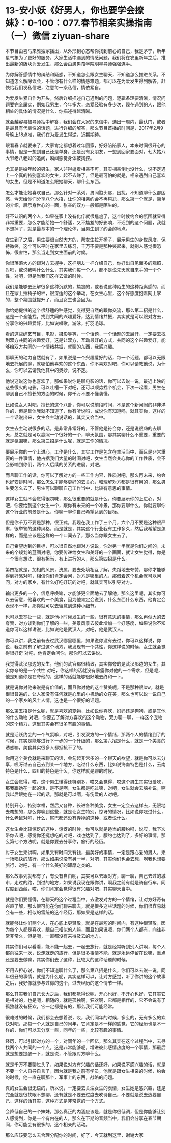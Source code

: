 # 13-安小妖《好男人，你也要学会撩妹》：0-100：077.春节相亲实操指南（一）微信 ziyuan-share

本节目由喜马来雅独家播出，从外形到心态帮你找到前心的自己，我是茅宁，新年星气象为了更好的服务，大家生活中遇到的情感问题，我们将在农里新年之后，推出最新的版块为爱发生，那么会由患男孩学院明星导师强强连手。

为你解答感情中的纠结和疑惑，不知道怎么跟女生聊天，不知道怎么推进关系，不知道怎么解除误会，不管你有什么样的情感难题，都可以在为爱发生得到解答，赶快给我们发私信吧，注意每一条私信，情依紧自。

为爱发生紧自作为开头，然后详细描述自己遇到的问题，逻辑条理要清晰，情况问题要完全属实，例如我男生，今年多大，恋爱经验有多少次，现在遇到的人，跟他相处的具体的情况是什么，你描述得越清晰。

就会越容易被导师抽中解答，我们会在大家的来信中，选出一周内，最认门，或者是最具有代表性的话题，进行详细的解答，那么节目首播的时间是，2017年2月9号晚上18点准，我们在为爱发生得逆，近期期待。

眼看春节就要来了，大家肯定都想着过年回家，好好陪陪家人，本来时间很开心的事情，但是一想到自己还是单身，还是没有女朋友，一想到回家要面对，七大姑八大爷老八老妈的追问，瞬间感觉身体被掏控。

尤其是是婚年龄的男生，家人非得逼着相亲不可，其实相亲倒也没什么，说不定遇上一个真的特别喜欢的女生，起不去赚了，但是最可怕的就是，相亲遇到自己喜欢的女生，但是不知道怎么跟她聊天，聊什么东西。

怎么才能让她喜欢自己，那么针对一系列，男同胞头疼，困扰，不知道聊什么都困惑，今天给你们分享八个大招，让你的相亲约会不再尴尬，那么第一个就是，简单的介绍，展示身世心的一面，张亲的双方一般都是陌生的。

好不认识的两个人，如果在家上没有化疗就很尴尬了，这个时候约会的氛围就显得非常重要，怎么才能给她一个舒适，又不尴尬的好影响，不迟到的这个问题，我就不想掉了，就是最基本的一个理论体，当男生到了约会的地点。

女生到了之后，男生要很自然大方的，帮女生拉开椅子，展示男生的身世风度，保持微笑，这个可以平时在家里去练习，千万不要是那种笑起来，就别人感觉很恐怖，很害怕，那么当走到女生面前的时候。

你很落落大方的跟对方去握手，这样朋友一样介绍自己，你好出自见面多的观照，对吧，或说我叫什么什么，其实我们每一个人，都不是说先天就自来手的一个个性，对吧，但是当我们这样去做的时候。

我们是能够去还解很多这种沉默的，尴尬的，或者说这种陌生的这种距离感的，而且在家上拉椅子的种，很深适的这个举动，在女生心里，这个好感度抱着网上掌的，整个氛围就提升了，而且女生也会因为。

你给她提供的这个很舒适的种感觉，变得更自然的跟你交流，那么第二招是什么，这是一个全能找，找到共同的兴趣爱好，达到情绪共振，其实就是可以跟对方去，分享你的兴趣爱好，比如说唱歌，游泳，打羽毛球。

看的这些综艺节目，电影，摄影等等，一个话题，一个话题的去展开，一定要去找到双方共同的兴趣爱好，这是让双方，互动最好的方式，共同的这个兴趣爱好，能够给双方共同的一个情绪共振，就聊的东西，我感兴趣。

那聊天的动力自然就有了，如果说是一个兴趣爱好的话，每一个话题，都可以无限地去托展的聊，就哪怕他喜欢的这个东西，你不喜欢对吧，你可以请教他说，为什么，你可以去请教他其中的奥妙，说不定。

他说这说这你也喜欢了，那如果说你是聊电影的话，你可以去说一说，最近上映的这些很火的电影，可以吐槽一下对吧，还可以顺势找个机会，下次一起看，男生在聊到自己不擅长的方面的时候，你千万不要不懂装懂。

比如说女人对吧，擅长的这个八卦，你可以说前段时间，不是这个新闻闹的非非洋洋的，但是具体我就不知道了，你有听说吗，或说你有知道吗，就其实你，这样的一个话说出来，女生会主动说话的，其实又会当中。

女生去主动说很多的话，是非常非常好的，不管他是符合你，还是说很嗨的去聊天，总之就是可以赢照一个很好的一个，聊天氛围，那其实聊什么不重要，重要的就是氛围嘛，那么第三招是什么呢，就是工作的情况。

要展示你的一个上进心，工作是什么，其实工作是包含在生活当中，而且是非常重要的一件事情，他占据我们大量的时间对吧，女生当然会关心你的工作性质，会不会影响到你们，两个人后续的关系的进展，对吧。

而且聊工作的话，你可以了解对方的一些工作内容，性质对吧，那么再未来，约会也好安排时间，那么怎么才能够更好的去关心，和理解对方都是很有用的，那么男生要怎么去了，男生可以聊聊自己工作当中，比较有意思的事情。

这样女生就不会觉得很罚味，那么很重要的就是什么，你要展示你的上进心，对吧，你要给到这个女生一个，跟你有未来的一个冲景，那你要聊什么，你就要聊你这个行业的前景是什么，你聊一聊你自己希望达到的目标。

但是你千万不要是那种，很正式，我现在我工作了三个月，六个月不要是这种很严肃，很举警的这种风格，而是就是，其实这个行业我有工作多久，然后我希望是怎样的，而是应该是这样的一个口闻去了，那么当你跟女生去了。

自己希望达到的目标，可以很自然地跟对方说说，你对另一半就是你们之间的，未来的个规划的蓝图对吧，你要传递给女生和美好的一个画面，就让女生觉得，你是一个很有想法，很有担当，有上进行的人，那么第四招是什么。

第四招就是，加相的风景，洗属，要去处境相互了解，失蹈地去夸赞，那你才能够得到好感对吧，相信你们肯定会问，对方是哪里的人，那借着这个机会就可以问问，对方的家乡，有什么好吃好玩的对吧，就其实可以引导对方。

输出更多的一个，信息呼唤嘛，才能够更全面地去了解他，那么这里呢，其实你可以去留意，他喜欢的一个美食，因为他肯定会说到，什么东西什么东西，他肯定会表现不一样，那你就可以去留意到这种小细节。

也可以去签扯一些，就是他小时候发生的一些，很有意思的事情，那么再似大的去夸赞，对方谈到你们了解的一些，美景风景去彼此增加一个好感度，如果说你不知道你可以这样讲说，比如说他是武汉人，对吧，他是武汉人。

你可以讲，我之前有去过武汉哪里哪里，如果说你没有去过，你可以这样说，你说，我之前有了解过这个地方，我发现有一个共性，你这样说的时候，女生就会觉得很好奇 对吧，他肯定会问你，那你可以去讲说。

我觉得武汉那边的女生，他们的武官都很精致，其实你夸的是武汉那边的女生，其实你夸的是一个共性 对吧，你这样的话就没有暴露你对他的一个需求，但是呢，他是知道你是在夸他的，这样的话就能够很好地去终和一下。

就是说你对他来说是有价值的，而且你对他的这个赞美呢，不是那种很low，就是很很普遍的，让人家没有任何就是心里的小机动的众在美，那么也可以说一说自己的一个家乡的风土人情，这也是一个很好的话题。

那么第五招是什么呢，就是喜欢的宠物，比如说你喜欢，妈妈还是狗狗，或是其他的什么动物 对吧，你要去了解对方喜欢的这个动物，双方聊一聊，一样这个宠物的这个精力，这里其实会有很多有趣的事情。

就是活跃约会的一个气氛嘛，对吧，引发双方的一个情绪，那两个人的情绪到了的时候，其实是能够进行下一步的一个升级的，那么第六招是什么，就是一个美食的诱惑嘛，美食其实很多人都抵抗不了的。

你用这个美食就是来聊天的话，会勾起非常多的一个聊天的欲望，就是你可以去分享，哎呀过去自己去到某一个地方，吃过什么东西，比如说海南特色是什么，云南特色是什么，四川的特色是什么，你这样就是聊的时候。

女生会觉得，哎，这个男生懂得还特别多，哎又会觉得，哎这个男生其实很爱吃，那我跟她在一起的话，是不是啊，女生都是吃过嘛，对吧，女生就会去脑补说，啊我以后跟她在一起的话，那就是可以啊，有伤爱的人对吧。

特别开心，特别幸福，然后又各种，长进各种美食，女生一定会去这样去，无限地去瞎想的，那么你聊到这些，就是让女生特别，惊讶的情况，比如说你吃过什么，什么老鼠对吧，什么，尾巴都还没有弄掉的这种，或者说什么。

这女生会比较惊讶的这种，惊讶的时候，你可以就是适当的腰约吗，说哎，我下次带你去吧，感觉你还挺想吃的对吧，戏也达到了，腰约也达到了，多好的事情，那么第七个方法呢，就是你要去分享你，旅行的经历。

对于女生来讲啊，如果又有时间又有钱，最美好的事情，一定是跟心爱的男人，来一场唱快的旅行，那么如果说没有另一半，对吧，其实你们也会去想，啊我也想要旅行，对吧，有一个什么美好的卸厚之类的。

那么故事列就都有了，有没有自由呢，其实可以去跟对方，聊一聊，自己去过的城市，走过的路，到过的地方，如果说我现在跟你讲，啊我之前有就是骑自行车，同程度到西藏，哎，你们肯定会觉得很有兴趣对吧，其实聊天当中。

就是你们要懂得，在聊天的这个过程当中，去激发对方的一个情绪，让对方好奇有兴趣了解，那么很可能在你们聊来聊去，就是很多这些话题的时候，你们很容易就会有一些，相似的雷统的这个经历，那如果是这样的话。

就能够让你们两个人，在心底上更轻敬，就是在最短的时间内，有这种很轻敬，因为每个人都是喜欢，跟自己相似的人嘛，而且如果说呃，你们两个人都有，向往非常非常久，但是呃，一直都没有来得及去的地方。

其实你们可以看看，能不能一起去，一起去旅行，就是经常听到别人讲啊，每个人都向往来一次，说走就走的旅行，但是很多事情不能，就是永远停留在说嘛，重点还是要去做嘛，其实你们去了这种，比较大的这种话题的时候。

不用去担心说，你们不知道聊什么了，那么第八招是什么，你们可以去说一说，同年很丑的事情，就是为什么呢，其实这样可以，让对方感觉，听了你讲的这个故事之后，我好像就参与过你的这个，过去经历的这个情节一样。

那么其实我们自己长大之后，我们都觉得说呃，开心也好，不开心也好，它其实它是相对的，也是呃，相随的，就是孤独啊，狂欢啊，它都是相伴的，它不会说有了孤独就没有狂欢，它一定都是有的，那么我们可能经常。

很难过的时候，我们都会去想着说，哎，我们同年的时候，多么的，无有多么的欢快对吧，那每一个人就是自己的同年，它肯定是不一样的感觉，它的经历也是不一样的，你们可以去分享一些，同年的一些，比较有趣的事情。

经历，可以引起对方的一个，对同年的一个回忆，那么其实在这个过程当中，去寻找两个人共同的一个点，这是非常能够呃，增进彼此感情热度的一个事情，那最后就是想要提醒一下，就是说，不管跟对方聊什么。

就是千万不要聊过头了，如果说对方有兴趣的话还好，如果说不感兴趣的话，就是不要一个人自导自言了，因为就是我之前有学员，他就是跟女生相亲的时候，约会的时候，他一直在聊那个，军事上的东西，战略的问题。

真的女生会很无语的，所以说，一定要去关注女生的表情，女生她是感兴趣，还是完全就是很扶眼不想聊，还有就是不要去过度去吹诗自己，不要就是说去选要自己，这样的话其实，这种方式是非常露的一个方式。

会降低自己的一个妹妹，那么真正的内涵应该是，就是你很低调，但是你能够让别人感觉到，你是一个有内在的人，那么在下期的音频当中，我们会分享在春节期间，你可能会有很多的，这个相亲的活动。

那么应该要怎么去合理分配你的时间，好了，今天就到这里，谢谢大家